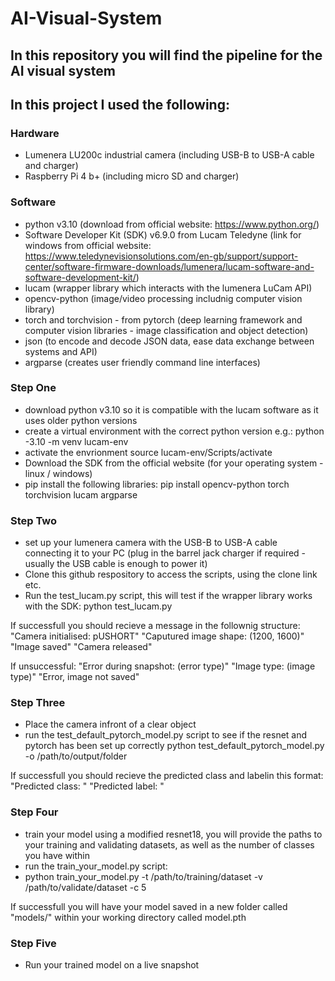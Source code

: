 # AI-Visual-System
## In this repository you will find the pipeline for the AI visual system 

## In this project I used the following: 
### Hardware
- Lumenera LU200c industrial camera (including USB-B to USB-A cable and charger)
- Raspberry Pi 4 b+ (including micro SD and charger)

### Software
- python v3.10 (download from official website: https://www.python.org/)
-  Software Developer Kit (SDK) v6.9.0 from Lucam Teledyne (link for windows from official website: https://www.teledynevisionsolutions.com/en-gb/support/support-center/software-firmware-downloads/lumenera/lucam-software-and-software-development-kit/)
- lucam (wrapper library which interacts with the lumenera LuCam API)
- opencv-python (image/video processing includnig computer vision library)
- torch and torchvision - from pytorch (deep learning framework and computer vision libraries - image classification and object detection)
- json (to encode and decode JSON data, ease data exchange between systems and API)
- argparse (creates user friendly command line interfaces)


### Step One
- download python v3.10 so it is compatible with the lucam software as it uses older python versions
- create a virtual environment with the correct python version e.g.:
  python -3.10 -m venv lucam-env
- activate the envrionment
  source lucam-env/Scripts/activate
- Download the SDK from the official website (for your operating system - linux / windows)
- pip install the following libraries:
  pip install opencv-python torch torchvision lucam argparse

### Step Two
- set up your lumenera camera with the USB-B to USB-A cable connecting it to your PC (plug in the barrel jack charger if required - usually the USB cable is enough to power it)
- Clone this github respository to access the scripts, using the clone link etc.
- Run the test_lucam.py script, this will test if the wrapper library works with the SDK:
  python test_lucam.py

If successfull you should recieve a message in the follownig structure:
"Camera initialised: pUSHORT"
"Caputured image shape: (1200, 1600)"
"Image saved"
"Camera released"

If unsuccessful:
"Error during snapshot: (error type)"
"Image type: (image type)"
"Error, image not saved"

### Step Three
- Place the camera infront of a clear object
- run the test_default_pytorch_model.py script to see if the resnet and pytorch has been set up correctly
  python test_default_pytorch_model.py -o /path/to/output/folder

If successfull you should recieve the predicted class and labelin this format:
"Predicted class: "
"Predicted label: "

### Step Four
- train your model using a modified resnet18, you will provide the paths to your training and validating datasets, as well as the number of classes you have within
- run the train_your_model.py script:
- python train_your_model.py -t /path/to/training/dataset -v /path/to/validate/dataset -c 5

If successfull you will have your model saved in a new folder called "models/" within your working directory called model.pth

### Step Five
- Run your trained model on a live snapshot
